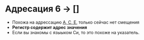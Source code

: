 # Адресация 6 -> []
- Похожа на адрессацию [A, C, E](../A-C-E), только сейчас нет смещения
- **Регистр содержит адрес значения**
- Если вы знакомы с языыком Си, то это похоже на указатель.